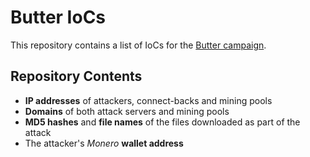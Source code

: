 # Butter IoCs

This repository contains a list of IoCs for the [Butter campaign](https://www.guardicore.com/2018/11/butter-brute-force-ssh-attack-tool-evolution/).

## Repository Contents 
* **IP addresses** of attackers, connect-backs and mining pools
* **Domains** of both attack servers and mining pools
* **MD5 hashes** and **file names** of the files downloaded as part of the attack
* The attacker's *Monero* **wallet address** 
